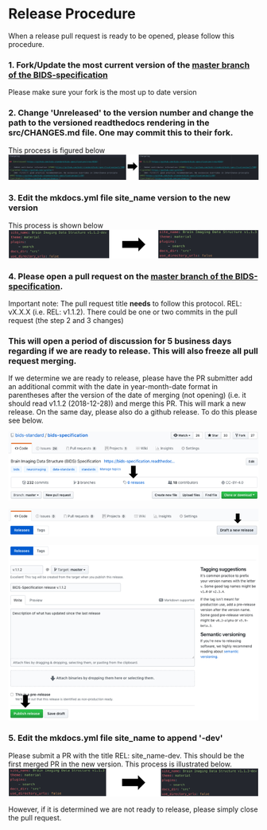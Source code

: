 # Release Procedure

When a release pull request is ready to be opened, please follow this procedure.

### 1. Fork/Update the most current version of the [master branch of the BIDS-specification](https://github.com/bids-standard/bids-specification/tree/master)

Please make sure your fork is the most up to date version

### 2. Change 'Unreleased' to the version number and change the path to the versioned readthedocs rendering in the src/CHANGES.md file. One may commit this to their fork.

This process is figured below ![Unreleased-to-Version](release_images/Unreleased-to-Version.png "Unreleased-to-Version")

### 3. Edit the mkdocs.yml file site_name version to the new version

This process is shown below ![dev-to-stable](release_images/site_name_2dev-3.png "dev-to-stable")

### 4. Please open a pull request on the [master branch of the BIDS-specification](https://github.com/bids-standard/bids-specification/tree/master).
Important note: The pull request title **needs** to follow this protocol. REL: vX.X.X (i.e. REL: v1.1.2). There could be one or two commits in the pull request (the step 2 and 3 changes)

### This will open a period of discussion for 5 business days regarding if we are ready to release. This will also freeze all pull request merging.

If we determine we are ready to release, please have the PR submitter add an additional commit with the date in year-month-date format in parentheses after the version of the date of merging (not opening) (i.e. it should read v1.1.2 (2018-12-28)) and merge this PR. This will mark a new release. On the same day, please also do a github release. To do this please see below.

![GH-release-1](release_images/GH-release_1.png "GH-release-1")

![GH-release-2](release_images/GH-release_2.png "GH-release-2")

![GH-release-3](release_images/GH-release_3.png "GH-release-3")

### 5. Edit the mkdocs.yml file site_name to append '-dev'

Please submit a PR with the title REL: site_name-dev. This should be the first merged PR in the new version. This process is illustrated below. ![stable-to-dev](release_images/site_name_3-3dev.png "stable-to-dev")

However, if it is determined we are not ready to release, please simply close the pull request.
